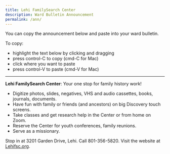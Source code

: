 ```yaml
---
title: Lehi FamilySearch Center
description: Ward Bulletin Announcement
permalink: /ann/
---
```

You can copy the announcement below and paste into your ward bulletin.

To copy:

* highlight the text below by clicking and dragging
* press control-C to copy (cmd-C for Mac)
* click where you want to paste
* press control-V to paste (cmd-V for Mac)

---

**Lehi FamilySearch Center**: Your one stop for family history work!

* Digitize photos, slides, negatives, VHS and audio cassettes, books, journals, documents.
* Have fun with family or friends (and ancestors) on big Discovery touch screens.
* Take classes and get research help in the Center or from home on Zoom.
* Reserve the Center for youth conferences, family reunions.
* Serve as a missionary.

Stop in at 3201 Garden Drive, Lehi. Call 801-356-5820. Visit the website at [Lehifsc.org](https://lehifsc.org).
